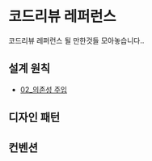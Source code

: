 # 코드리뷰 레퍼런스

코드리뷰 레퍼런스 될 만한것들 모아놓습니다..

## 설계 원칙

- [02_의존성 주입](https://github.com/MaxKim-J/JS-Code-Review-Reference/blob/master/02_dependencyInjection.md)

## 디자인 패턴

## 컨벤션
